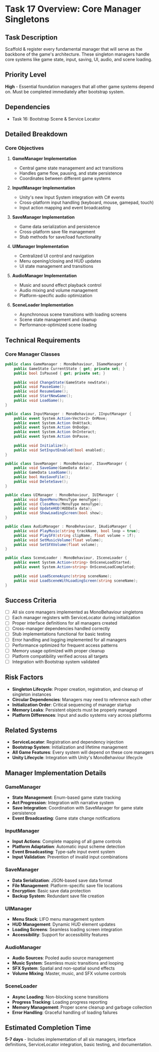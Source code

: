 # Task 17 Overview: Core Manager Singletons

## Task Description
Scaffold & register every fundamental manager that will serve as the backbone of the game's architecture. These singleton managers handle core systems like game state, input, saving, UI, audio, and scene loading.

## Priority Level
**High** - Essential foundation managers that all other game systems depend on. Must be completed immediately after bootstrap system.

## Dependencies
- Task 16: Bootstrap Scene & Service Locator

## Detailed Breakdown

### Core Objectives
1. **GameManager Implementation**
   - Central game state management and act transitions
   - Handles game flow, pausing, and state persistence
   - Coordinates between different game systems

2. **InputManager Implementation**
   - Unity's new Input System integration with C# events
   - Cross-platform input handling (keyboard, mouse, gamepad, touch)
   - Input action mapping and event broadcasting

3. **SaveManager Implementation**
   - Game data serialization and persistence
   - Cross-platform save file management
   - Stub methods for save/load functionality

4. **UIManager Implementation**
   - Centralized UI control and navigation
   - Menu opening/closing and HUD updates
   - UI state management and transitions

5. **AudioManager Implementation**
   - Music and sound effect playback control
   - Audio mixing and volume management
   - Platform-specific audio optimization

6. **SceneLoader Implementation**
   - Asynchronous scene transitions with loading screens
   - Scene state management and cleanup
   - Performance-optimized scene loading

## Technical Requirements

### Core Manager Classes
```csharp
public class GameManager : MonoBehaviour, IGameManager {
    public GameState CurrentState { get; private set; }
    public bool IsPaused { get; private set; }
    
    public void ChangeState(GameState newState);
    public void PauseGame();
    public void ResumeGame();
    public void StartNewGame();
    public void LoadGame();
}

public class InputManager : MonoBehaviour, IInputManager {
    public event System.Action<Vector2> OnMove;
    public event System.Action OnAttack;
    public event System.Action OnDodge;
    public event System.Action OnInteract;
    public event System.Action OnPause;
    
    public void Initialize();
    public void SetInputEnabled(bool enabled);
}

public class SaveManager : MonoBehaviour, ISaveManager {
    public void SaveGame(GameData data);
    public GameData LoadGame();
    public bool HasSaveFile();
    public void DeleteSave();
}

public class UIManager : MonoBehaviour, IUIManager {
    public void OpenMenu(MenuType menuType);
    public void CloseMenu(MenuType menuType);
    public void UpdateHUD(HUDData data);
    public void ShowLoadingScreen(bool show);
}

public class AudioManager : MonoBehaviour, IAudioManager {
    public void PlayMusic(string trackName, bool loop = true);
    public void PlaySFX(string clipName, float volume = 1f);
    public void SetMusicVolume(float volume);
    public void SetSFXVolume(float volume);
}

public class SceneLoader : MonoBehaviour, ISceneLoader {
    public event System.Action<string> OnSceneLoadStarted;
    public event System.Action<string> OnSceneLoadCompleted;
    
    public void LoadSceneAsync(string sceneName);
    public void LoadSceneWithLoadingScreen(string sceneName);
}
```

## Success Criteria
- [ ] All six core managers implemented as MonoBehaviour singletons
- [ ] Each manager registers with ServiceLocator during initialization
- [ ] Proper interface definitions for all managers created
- [ ] Cross-manager dependencies handled correctly
- [ ] Stub implementations functional for basic testing
- [ ] Error handling and logging implemented for all managers
- [ ] Performance optimized for frequent access patterns
- [ ] Memory usage optimized with proper cleanup
- [ ] Platform compatibility verified across all targets
- [ ] Integration with Bootstrap system validated

## Risk Factors
- **Singleton Lifecycle**: Proper creation, registration, and cleanup of singleton instances
- **Circular Dependencies**: Managers may need to reference each other
- **Initialization Order**: Critical sequencing of manager startup
- **Memory Leaks**: Persistent objects must be properly managed
- **Platform Differences**: Input and audio systems vary across platforms

## Related Systems
- **ServiceLocator**: Registration and dependency injection
- **Bootstrap System**: Initialization and lifetime management
- **All Game Features**: Every system will depend on these core managers
- **Unity Lifecycle**: Integration with Unity's MonoBehaviour lifecycle

## Manager Implementation Details

### GameManager
- **State Management**: Enum-based game state tracking
- **Act Progression**: Integration with narrative system
- **Save Integration**: Coordination with SaveManager for game state persistence
- **Event Broadcasting**: Game state change notifications

### InputManager
- **Input Actions**: Complete mapping of all game controls
- **Platform Adaptation**: Automatic input scheme detection
- **Event Broadcasting**: Type-safe input event system
- **Input Validation**: Prevention of invalid input combinations

### SaveManager
- **Data Serialization**: JSON-based save data format
- **File Management**: Platform-specific save file locations
- **Encryption**: Basic save data protection
- **Backup System**: Redundant save file creation

### UIManager
- **Menu Stack**: LIFO menu management system
- **HUD Management**: Dynamic HUD element updates
- **Loading Screens**: Seamless loading screen integration
- **Accessibility**: Support for accessibility features

### AudioManager
- **Audio Sources**: Pooled audio source management
- **Music System**: Seamless music transitions and looping
- **SFX System**: Spatial and non-spatial sound effects
- **Volume Mixing**: Master, music, and SFX volume controls

### SceneLoader
- **Async Loading**: Non-blocking scene transitions
- **Progress Tracking**: Loading progress reporting
- **Memory Management**: Proper scene cleanup and garbage collection
- **Error Handling**: Graceful handling of loading failures

## Estimated Completion Time
**5-7 days** - Includes implementation of all six managers, interface definitions, ServiceLocator integration, basic testing, and documentation. 